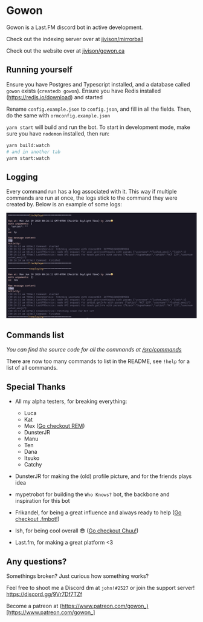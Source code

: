 # Gowon

Gowon is a Last.FM discord bot in active development.

Check out the indexing server over at [jivison/mirrorball](https://github.com/jivison/mirrorball)

Check out the website over at [jivison/gowon.ca](https://github.com/jivison/gowon.ca)

## Running yourself

Ensure you have Postgres and Typescript installed, and a database called `gowon` exists (`createdb gowon`).
Ensure you have Redis installed (https://redis.io/download) and started

Rename `config.example.json` to `config.json`, and fill in all the fields. Then, do the same with `ormconfig.example.json`

`yarn start` will build and run the bot. To start in development mode, make sure you have `nodemon` installed, then run:

```sh
yarn build:watch
# and in another tab
yarn start:watch
```

## Logging

Every command run has a log associated with it. This way if multiple commands are run at once, the logs stick to the command they were created by. Below is an example of some logs:

![alt text](./assets/Logs.png "Logs")

## Commands list

_You can find the source code for all the commands at [/src/commands](/src/commands)_

There are now too many commands to list in the README, see `!help` for a list of all commands.

## Special Thanks

- All my alpha testers, for breaking everything:

  - Luca
  - Kat
  - Mex ([Go checkout REM](https://github.com/yayuyokitano/REM))
  - DunsterJR
  - Manu
  - Ten
  - Dana
  - Itsuko
  - Catchy

- DunsterJR for making the (old) profile picture, and for the friends plays idea
- mypetrobot for building the `Who Knows?` bot, the backbone and inspiration for this bot
- Frikandel, for being a great influence and always ready to help ([Go checkout .fmbot!](https://github.com/fmbot-discord/fmbot))
- Ish, for being cool overall 😎 ([Go checkout Chuu!](https://github.com/ishwi/discordBot))
- Last.fm, for making a great platform <3

## Any questions?

Somethings broken? Just curious how something works?

Feel free to shoot me a Discord dm at `john!#2527`
or join the support server! https://discord.gg/9Vr7Df7TZf

Become a patreon at (https://www.patreon.com/gowon_)[https://www.patreon.com/gowon_]
